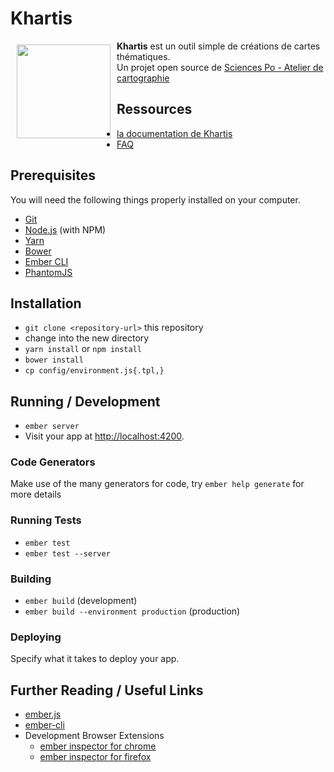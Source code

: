 # Khartis

<a href="http://www.sciencespo.fr/cartographie/khartis/"><img src="http://www.sciencespo.fr/cartographie/khartis/assets/img/Khartis-logo-noir.svg" align="left" hspace="10" vspace="6" width="150"></a>   

**Khartis** est un outil simple de créations de cartes thématiques.   
Un projet open source de [Sciences Po - Atelier de cartographie](http://www.sciencespo.fr/cartographie/)   

## Ressources
* [la documentation de Khartis](http://www.sciencespo.fr/cartographie/khartis/docs/)
* [FAQ](http://www.sciencespo.fr/cartographie/khartis/docs/FAQ/)

## Prerequisites

You will need the following things properly installed on your computer.

* [Git](http://git-scm.com/)
* [Node.js](http://nodejs.org/) (with NPM)
* [Yarn](https://yarnpkg.com)
* [Bower](http://bower.io/)
* [Ember CLI](http://www.ember-cli.com/)
* [PhantomJS](http://phantomjs.org/)

## Installation

* `git clone <repository-url>` this repository
* change into the new directory
* `yarn install` or `npm install`
* `bower install`
* `cp config/environment.js{.tpl,}`

## Running / Development

* `ember server`
* Visit your app at [http://localhost:4200](http://localhost:4200).

### Code Generators

Make use of the many generators for code, try `ember help generate` for more details

### Running Tests

* `ember test`
* `ember test --server`

### Building

* `ember build` (development)
* `ember build --environment production` (production)

### Deploying

Specify what it takes to deploy your app.

## Further Reading / Useful Links

* [ember.js](http://emberjs.com/)
* [ember-cli](http://www.ember-cli.com/)
* Development Browser Extensions
  * [ember inspector for chrome](https://chrome.google.com/webstore/detail/ember-inspector/bmdblncegkenkacieihfhpjfppoconhi)
  * [ember inspector for firefox](https://addons.mozilla.org/en-US/firefox/addon/ember-inspector/)

